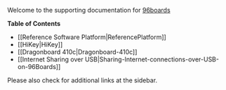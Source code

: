 Welcome to the supporting documentation for [96boards](https://www.96boards.org/)

**Table of Contents**

- [[Reference Software Platform|ReferencePlatform]]
- [[HiKey|HiKey]]
- [[Dragonboard 410c|Dragonboard-410c]]
- [[Internet Sharing over USB|Sharing-Internet-connections-over-USB-on-96Boards]]

Please also check for additional links at the sidebar.
